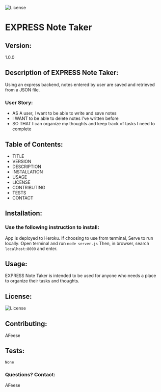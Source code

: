 
  ![License](https://img.shields.io/badge/License-AGPL-blue.svg?style=plastic)

# EXPRESS Note Taker

## Version:
1.0.0




## Description of EXPRESS Note Taker:
Using an express backend, notes entered by user are saved and retrieved from a JSON file.

### User Story: 
* AS A user, I want to be able to write and save notes 
* I WANT to be able to delete notes I've written before 
* SO THAT I can organize my thoughts and keep track of tasks I need to complete




## Table of Contents:
* TITLE
* VERSION
* DESCRIPTION
* INSTALLATION
* USAGE
* LICENSE
* CONTRIBUTING
* TESTS
* CONTACT




## Installation: 
### Use the following instruction to install: 

App is deployed to Heroku. If choosing to use from terminal, Serve to run locally: Open terminal and run    ```node server.js```   Then, in browser, search ```localhost:8000``` and enter.




## Usage: 
EXPRESS Note Taker is intended to be used for anyone who needs a place to organize their tasks and thoughts. 




## License: 
![License](https://img.shields.io/badge/License-AGPL-blue.svg?style=plastic)




## Contributing: 
AFeese





## Tests: 
```None```




### Questions? Contact:
AFeese


